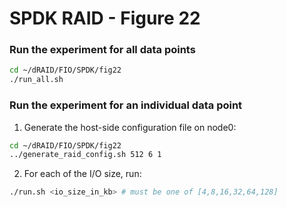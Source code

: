 # SPDK RAID - Figure 22

### Run the experiment for all data points
```Bash
cd ~/dRAID/FIO/SPDK/fig22
./run_all.sh
```

### Run the experiment for an individual data point

1. Generate the host-side configuration file on node0:
```Bash
cd ~/dRAID/FIO/SPDK/fig22
../generate_raid_config.sh 512 6 1
```

2. For each of the I/O size, run:
```Bash
./run.sh <io_size_in_kb> # must be one of [4,8,16,32,64,128]
```